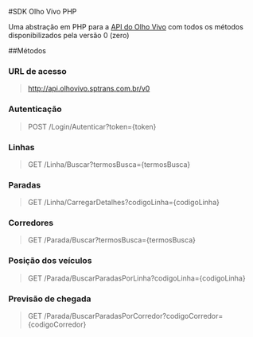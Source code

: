 #SDK Olho Vivo PHP

Uma abstração em PHP para a [API do Olho Vivo][1] com todos os métodos disponibilizados pela versão 0 (zero)

##Métodos

### URL de acesso
> http://api.olhovivo.sptrans.com.br/v0
### Autenticação
> POST /Login/Autenticar?token={token}
### Linhas
> GET /Linha/Buscar?termosBusca={termosBusca} 

### Paradas
> GET /Linha/CarregarDetalhes?codigoLinha={codigoLinha} 

### Corredores
> GET /Parada/Buscar?termosBusca={termosBusca} 

### Posição dos veículos
> GET /Parada/BuscarParadasPorLinha?codigoLinha={codigoLinha} 

### Previsão de chegada
> GET /Parada/BuscarParadasPorCorredor?codigoCorredor={codigoCorredor} 


[1]: http://www.sptrans.com.br/desenvolvedores/
